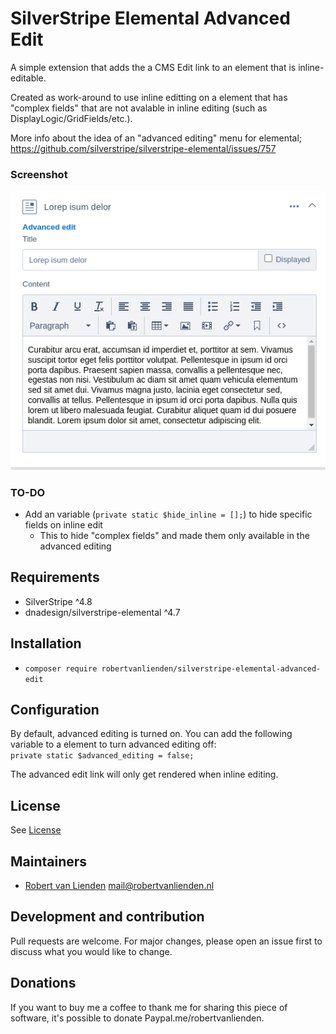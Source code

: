 # SilverStripe Elemental Advanced Edit

A simple extension that adds the a CMS Edit link to an element that is inline-editable.

Created as work-around to use inline editting on a element that has "complex fields" 
that are not avalable in inline editing (such as DisplayLogic/GridFields/etc.).

More info about the idea of an "advanced editing" menu for elemental; https://github.com/silverstripe/silverstripe-elemental/issues/757

### Screenshot

![screenshot](screenshot.png)

### TO-DO
* Add an variable (`private static $hide_inline = [];`) to hide specific fields on inline edit
  * This to hide "complex fields" and made them only available in the advanced editing

## Requirements
* SilverStripe ^4.8
* dnadesign/silverstripe-elemental ^4.7

## Installation
* `composer require robertvanlienden/silverstripe-elemental-advanced-edit`

## Configuration
By default, advanced editing is turned on. 
You can add the following variable to a element to turn advanced editing off:\
`private static $advanced_editing = false;`

The advanced edit link will only get rendered when inline editing.

## License
See [License](LICENSE)

## Maintainers
* [Robert van Lienden](https://www.robertvanlienden.nl/) <mail@robertvanlienden.nl>

## Development and contribution
Pull requests are welcome. For major changes, please open an issue first to discuss what you would like to change.

## Donations
If you want to buy me a coffee to thank me for sharing this piece of software, it's possible to donate Paypal.me/robertvanlienden.
